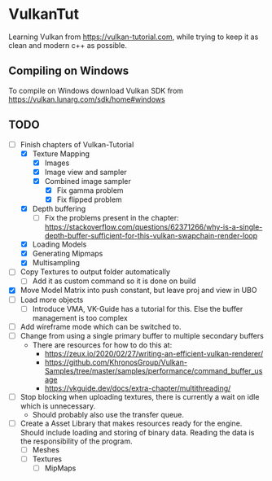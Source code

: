 # VulkanTut

Learning Vulkan from <https://vulkan-tutorial.com>, while trying to keep it as clean and modern c++ as possible.

## Compiling on Windows

To compile on Windows download Vulkan SDK from <https://vulkan.lunarg.com/sdk/home#windows>

## TODO

- [ ] Finish chapters of Vulkan-Tutorial
  - [x] Texture Mapping
    - [x] Images
    - [x] Image view and sampler
    - [x] Combined image sampler
      - [x] Fix gamma problem
      - [x] Fix flipped problem
  - [x] Depth buffering
    - [ ] Fix the problems present in the chapter: <https://stackoverflow.com/questions/62371266/why-is-a-single-depth-buffer-sufficient-for-this-vulkan-swapchain-render-loop>
  - [x] Loading Models
  - [x] Generating Mipmaps
  - [x] Multisampling
- [ ] Copy Textures to output folder automatically
  - [ ] Add it as custom command so it is done on build
- [x] Move Model Matrix into push constant, but leave proj and view in UBO
- [ ] Load more objects
  - [ ] Introduce VMA, VK-Guide has a tutorial for this. Else the buffer management is too complex
- [ ] Add wireframe mode which can be switched to.
- [ ] Change from using a single primary buffer to multiple secondary buffers
  - There are resources for how to do this at:
    - <https://zeux.io/2020/02/27/writing-an-efficient-vulkan-renderer/>
    - <https://github.com/KhronosGroup/Vulkan-Samples/tree/master/samples/performance/command_buffer_usage>
    - <https://vkguide.dev/docs/extra-chapter/multithreading/>
- [ ] Stop blocking when uploading textures, there is currently a wait on idle which is unnecessary.
  - Should probably also use the transfer queue.
- [ ] Create a Asset Library that makes resources ready for the engine. Should include loading and storing of binary data. Reading the data is the responsibility of the program.
  - [ ] Meshes
  - [ ] Textures
    - [ ] MipMaps
